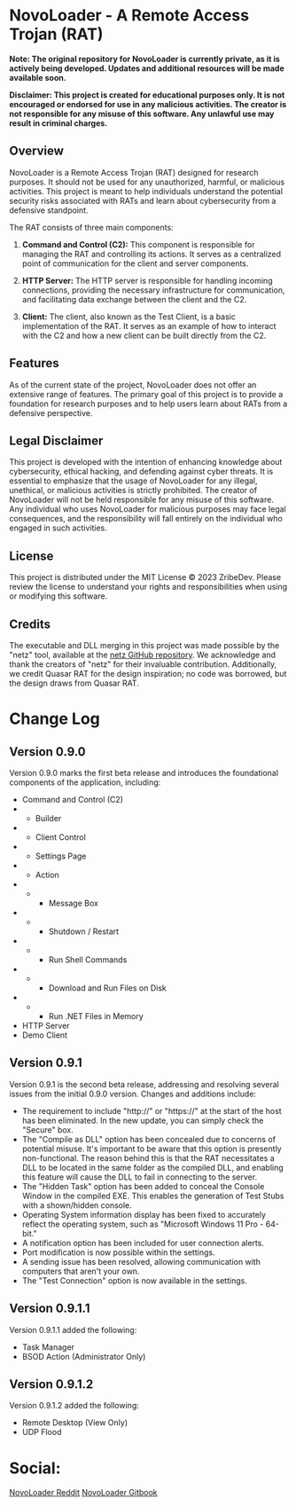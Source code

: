 # NovoLoader - A Remote Access Trojan (RAT)

**Note: The original repository for NovoLoader is currently private, as it is actively being developed. Updates and additional resources will be made available soon.**

**Disclaimer: This project is created for educational purposes only. It is not encouraged or endorsed for use in any malicious activities. The creator is not responsible for any misuse of this software. Any unlawful use may result in criminal charges.**

## Overview

NovoLoader is a Remote Access Trojan (RAT) designed for research purposes. It should not be used for any unauthorized, harmful, or malicious activities. This project is meant to help individuals understand the potential security risks associated with RATs and learn about cybersecurity from a defensive standpoint.

The RAT consists of three main components:

1. **Command and Control (C2):** This component is responsible for managing the RAT and controlling its actions. It serves as a centralized point of communication for the client and server components.

2. **HTTP Server:** The HTTP server is responsible for handling incoming connections, providing the necessary infrastructure for communication, and facilitating data exchange between the client and the C2.

3. **Client:** The client, also known as the Test Client, is a basic implementation of the RAT. It serves as an example of how to interact with the C2 and how a new client can be built directly from the C2.

## Features

As of the current state of the project, NovoLoader does not offer an extensive range of features. The primary goal of this project is to provide a foundation for research purposes and to help users learn about RATs from a defensive perspective.

## Legal Disclaimer

This project is developed with the intention of enhancing knowledge about cybersecurity, ethical hacking, and defending against cyber threats. It is essential to emphasize that the usage of NovoLoader for any illegal, unethical, or malicious activities is strictly prohibited. The creator of NovoLoader will not be held responsible for any misuse of this software. Any individual who uses NovoLoader for malicious purposes may face legal consequences, and the responsibility will fall entirely on the individual who engaged in such activities.

## License

This project is distributed under the MIT License © 2023 ZribeDev. Please review the license to understand your rights and responsibilities when using or modifying this software.

## Credits

The executable and DLL merging in this project was made possible by the "netz" tool, available at the [netz GitHub repository](https://github.com/madebits/msnet-netz-compressor). We acknowledge and thank the creators of "netz" for their invaluable contribution. Additionally, we credit Quasar RAT for the design inspiration; no code was borrowed, but the design draws from Quasar RAT.

# Change Log
## Version 0.9.0
Version 0.9.0 marks the first beta release and introduces the foundational components of the application, including:
* Command and Control (C2)
* * Builder
* * Client Control
* * Settings Page
* * Action
* * * Message Box
* * * Shutdown / Restart
* * * Run Shell Commands
* * * Download and Run Files on Disk
* * * Run .NET Files in Memory
* HTTP Server
* Demo Client

## Version 0.9.1
Version 0.9.1 is the second beta release, addressing and resolving several issues from the initial 0.9.0 version. Changes and additions include:
* The requirement to include "http://" or "https://" at the start of the host has been eliminated. In the new update, you can simply check the "Secure" box.
* The "Compile as DLL" option has been concealed due to concerns of potential misuse. It's important to be aware that this option is presently non-functional. The reason behind this is that the RAT necessitates a DLL to be located in the same folder as the compiled DLL, and enabling this feature will cause the DLL to fail in connecting to the server.
* The "Hidden Task" option has been added to conceal the Console Window in the compiled EXE. This enables the generation of Test Stubs with a shown/hidden console.
* Operating System information display has been fixed to accurately reflect the operating system, such as "Microsoft Windows 11 Pro - 64-bit."
* A notification option has been included for user connection alerts.
* Port modification is now possible within the settings.
* A sending issue has been resolved, allowing communication with computers that aren't your own.
* The "Test Connection" option is now available in the settings.

## Version 0.9.1.1
Version 0.9.1.1 added the following:
* Task Manager
* BSOD Action (Administrator Only)

## Version 0.9.1.2
Version 0.9.1.2 added the following:
* Remote Desktop (View Only)
* UDP Flood

# Social:
[NovoLoader Reddit](https://www.reddit.com/r/novoloader)
[NovoLoader Gitbook](https://zribedev.gitbook.io/novoloader/)
